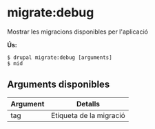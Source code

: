 # migrate:debug
Mostrar les migracions disponibles per l'aplicació

**Ús:**
```
$ drupal migrate:debug [arguments]
$ mid  
```

## Arguments disponibles
Argument | Detalls
---------|-------------
tag | Etiqueta de la migració
